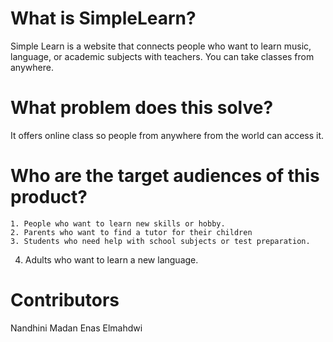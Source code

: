 # What is SimpleLearn?
Simple Learn is a website that connects people who want to learn music, language, or academic subjects with teachers. You can take classes from anywhere.
# What problem does this solve?
 It offers online class so people from anywhere from the world can access it.
# Who are the target audiences of this product?
	1. People who want to learn new skills or hobby.
	2. Parents who want to find a tutor for their children
	3. Students who need help with school subjects or test preparation.
  4. Adults who want to learn a new language.
 
# Contributors 
Nandhini Madan Enas Elmahdwi
